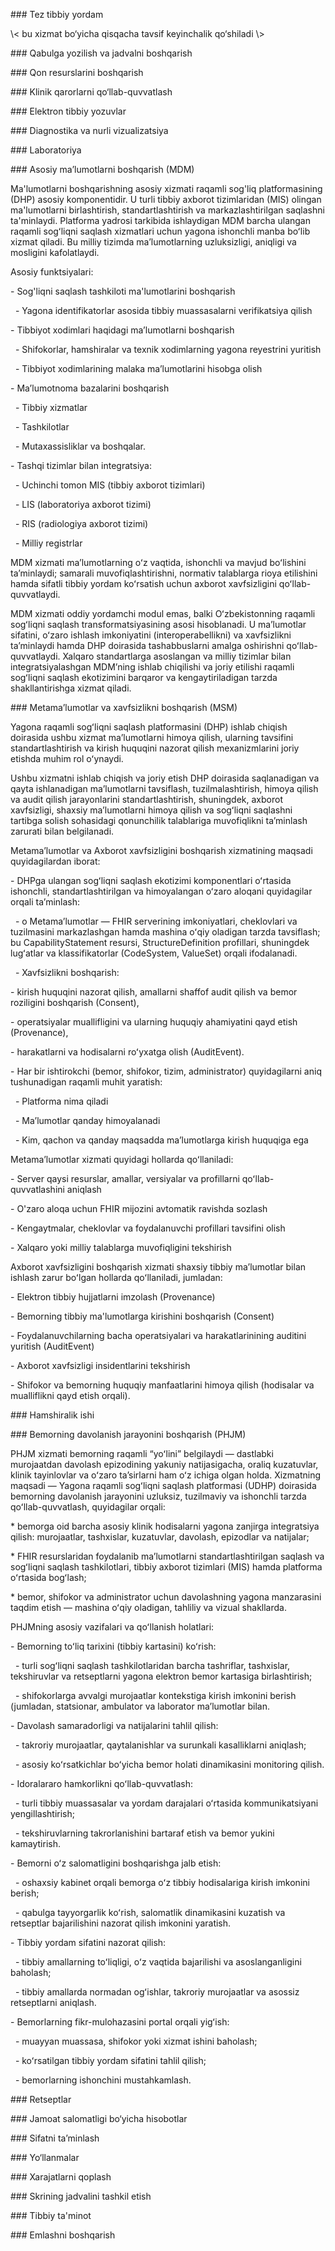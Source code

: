 \### Tez tibbiy yordam  

\\< bu xizmat bo‘yicha qisqacha tavsif keyinchalik qo‘shiladi \\>



\### Qabulga yozilish va jadvalni boshqarish 

\### Qon resurslarini boshqarish 

\### Klinik qarorlarni qo‘llab-quvvatlash 

\### Elektron tibbiy yozuvlar 

\### Diagnostika va nurli vizualizatsiya  

\### Laboratoriya 

\### Asosiy ma’lumotlarni boshqarish (MDM)

Ma'lumotlarni boshqarishning asosiy xizmati raqamli sog'liq platformasining (DHP) asosiy komponentidir. U turli tibbiy axborot tizimlaridan (MIS) olingan ma'lumotlarni birlashtirish, standartlashtirish va markazlashtirilgan saqlashni ta'minlaydi. Platforma yadrosi tarkibida ishlaydigan MDM barcha ulangan raqamli sogʻliqni saqlash xizmatlari uchun yagona ishonchli manba boʻlib xizmat qiladi. Bu milliy tizimda maʼlumotlarning uzluksizligi, aniqligi va mosligini kafolatlaydi.

Asosiy funktsiyalari:



\- Sog'liqni saqlash tashkiloti ma'lumotlarini boshqarish

&nbsp; - Yagona identifikatorlar asosida tibbiy muassasalarni verifikatsiya qilish

\- Tibbiyot xodimlari haqidagi maʼlumotlarni boshqarish

&nbsp; - Shifokorlar, hamshiralar va texnik xodimlarning yagona reyestrini yuritish

&nbsp; - Tibbiyot xodimlarining malaka maʼlumotlarini hisobga olish

\- Maʼlumotnoma bazalarini boshqarish

&nbsp; - Tibbiy xizmatlar

&nbsp; - Tashkilotlar

&nbsp; - Mutaxassisliklar va boshqalar.

\- Tashqi tizimlar bilan integratsiya:

&nbsp; - Uchinchi tomon MIS (tibbiy axborot tizimlari)

&nbsp; - LIS (laboratoriya axborot tizimi)

&nbsp; - RIS (radiologiya axborot tizimi)

&nbsp; - Milliy registrlar



MDM xizmati maʼlumotlarning oʻz vaqtida, ishonchli va mavjud boʻlishini taʼminlaydi; samarali muvofiqlashtirishni, normativ talablarga rioya etilishini hamda sifatli tibbiy yordam koʻrsatish uchun axborot xavfsizligini qoʻllab-quvvatlaydi.



MDM xizmati oddiy yordamchi modul emas, balki Oʻzbekistonning raqamli sogʻliqni saqlash transformatsiyasining asosi hisoblanadi. U maʼlumotlar sifatini, oʻzaro ishlash imkoniyatini (interoperabellikni) va xavfsizlikni taʼminlaydi hamda DHP doirasida tashabbuslarni amalga oshirishni qoʻllab-quvvatlaydi. Xalqaro standartlarga asoslangan va milliy tizimlar bilan integratsiyalashgan MDM’ning ishlab chiqilishi va joriy etilishi raqamli sogʻliqni saqlash ekotizimini barqaror va kengaytiriladigan tarzda shakllantirishga xizmat qiladi.





\### Metama’lumotlar va xavfsizlikni boshqarish (MSM) 

Yagona raqamli sogʻliqni saqlash platformasini (DHP) ishlab chiqish doirasida ushbu xizmat maʼlumotlarni himoya qilish, ularning tavsifini standartlashtirish va kirish huquqini nazorat qilish mexanizmlarini joriy etishda muhim rol oʻynaydi.



Ushbu xizmatni ishlab chiqish va joriy etish DHP doirasida saqlanadigan va qayta ishlanadigan maʼlumotlarni tavsiflash, tuzilmalashtirish, himoya qilish va audit qilish jarayonlarini standartlashtirish, shuningdek, axborot xavfsizligi, shaxsiy maʼlumotlarni himoya qilish va sogʻliqni saqlashni tartibga solish sohasidagi qonunchilik talablariga muvofiqlikni taʼminlash zarurati bilan belgilanadi.



Metamaʼlumotlar va Axborot xavfsizligini boshqarish xizmatining maqsadi quyidagilardan iborat:



\- DHPga ulangan sogʻliqni saqlash ekotizimi komponentlari oʻrtasida ishonchli, standartlashtirilgan va himoyalangan oʻzaro aloqani quyidagilar orqali taʼminlash:

&nbsp; - o	Metamaʼlumotlar — FHIR serverining imkoniyatlari, cheklovlari va tuzilmasini markazlashgan hamda mashina oʻqiy oladigan tarzda tavsiflash; bu CapabilityStatement resursi, StructureDefinition profillari, shuningdek lugʻatlar va klassifikatorlar (CodeSystem, ValueSet) orqali ifodalanadi.

&nbsp; - Xavfsizlikni boshqarish:

\- kirish huquqini nazorat qilish, amallarni shaffof audit qilish va bemor roziligini boshqarish (Consent),

\- operatsiyalar muallifligini va ularning huquqiy ahamiyatini qayd etish (Provenance),

\- harakatlarni va hodisalarni roʻyxatga olish (AuditEvent).

\- Har bir ishtirokchi (bemor, shifokor, tizim, administrator) quyidagilarni aniq tushunadigan raqamli muhit yaratish:

&nbsp; - Platforma nima qiladi

&nbsp; - Maʼlumotlar qanday himoyalanadi

&nbsp; - Kim, qachon va qanday maqsadda maʼlumotlarga kirish huquqiga ega



Metamaʼlumotlar xizmati quyidagi hollarda qoʻllaniladi:



\- Server qaysi resurslar, amallar, versiyalar va profillarni qoʻllab-quvvatlashini aniqlash

\- O'zaro aloqa uchun FHIR mijozini avtomatik ravishda sozlash

\- Kengaytmalar, cheklovlar va foydalanuvchi profillari tavsifini olish

\- Xalqaro yoki milliy talablarga muvofiqligini tekshirish



Axborot xavfsizligini boshqarish xizmati shaxsiy tibbiy maʼlumotlar bilan ishlash zarur boʻlgan hollarda qoʻllaniladi, jumladan:



\- Elektron tibbiy hujjatlarni imzolash (Provenance)

\- Bemorning tibbiy ma'lumotlarga kirishini boshqarish (Consent)

\- Foydalanuvchilarning bacha operatsiyalari va harakatlarinining auditini yuritish (AuditEvent)

\- Axborot xavfsizligi insidentlarini tekshirish

\- Shifokor va bemorning huquqiy manfaatlarini himoya qilish (hodisalar va mualliflikni qayd etish orqali).  

\### Hamshiralik ishi 

\### Bemorning davolanish jarayonini boshqarish (PHJM)



PHJM xizmati bemorning raqamli “yoʻlini” belgilaydi — dastlabki murojaatdan davolash epizodining yakuniy natijasigacha, oraliq kuzatuvlar, klinik tayinlovlar va oʻzaro taʼsirlarni ham oʻz ichiga olgan holda. Xizmatning maqsadi — Yagona raqamli sogʻliqni saqlash platformasi (UDHP) doirasida bemorning davolanish jarayonini uzluksiz, tuzilmaviy va ishonchli tarzda qoʻllab-quvvatlash, quyidagilar orqali:



\* bemorga oid barcha asosiy klinik hodisalarni yagona zanjirga integratsiya qilish: murojaatlar, tashxislar, kuzatuvlar, davolash, epizodlar va natijalar;



\* FHIR resurslaridan foydalanib maʼlumotlarni standartlashtirilgan saqlash va sogʻliqni saqlash tashkilotlari, tibbiy axborot tizimlari (MIS) hamda platforma oʻrtasida bogʻlash;



\* bemor, shifokor va administrator uchun davolashning yagona manzarasini taqdim etish — mashina oʻqiy oladigan, tahliliy va vizual shakllarda.



PHJMning asosiy vazifalari va qoʻllanish holatlari:



\- Bemorning toʻliq tarixini (tibbiy kartasini) koʻrish:

&nbsp; - turli sogʻliqni saqlash tashkilotlaridan barcha tashriflar, tashxislar, tekshiruvlar va retseptlarni yagona elektron bemor kartasiga birlashtirish;

&nbsp; - shifokorlarga avvalgi murojaatlar kontekstiga kirish imkonini berish (jumladan, statsionar, ambulator va laborator maʼlumotlar bilan.

\- Davolash samaradorligi va natijalarini tahlil qilish:

&nbsp; - takroriy murojaatlar, qaytalanishlar va surunkali kasalliklarni aniqlash;

&nbsp; - asosiy koʻrsatkichlar boʻyicha bemor holati dinamikasini monitoring qilish.

\- Idoralararo hamkorlikni qoʻllab-quvvatlash:

&nbsp; - turli tibbiy muassasalar va yordam darajalari oʻrtasida kommunikatsiyani yengillashtirish;

&nbsp; - tekshiruvlarning takrorlanishini bartaraf etish va bemor yukini kamaytirish.

\- Bemorni oʻz salomatligini boshqarishga jalb etish:

&nbsp; - oshaxsiy kabinet orqali bemorga oʻz tibbiy hodisalariga kirish imkonini berish;

&nbsp; - qabulga tayyorgarlik koʻrish, salomatlik dinamikasini kuzatish va retseptlar bajarilishini nazorat qilish imkonini yaratish.

\- Tibbiy yordam sifatini nazorat qilish:

&nbsp; - tibbiy amallarning toʻliqligi, oʻz vaqtida bajarilishi va asoslanganligini baholash;

&nbsp; - tibbiy amallarda normadan ogʻishlar, takroriy murojaatlar va asossiz retseptlarni aniqlash.

\- Bemorlarning fikr-mulohazasini portal orqali yigʻish:

&nbsp; - muayyan muassasa, shifokor yoki xizmat ishini baholash;

&nbsp; - koʻrsatilgan tibbiy yordam sifatini tahlil qilish;

&nbsp; - bemorlarning ishonchini mustahkamlash.



\### Retseptlar

\### Jamoat salomatligi bo‘yicha hisobotlar  

\### Sifatni ta’minlash 

\### Yo‘llanmalar

\### Xarajatlarni qoplash

\### Skrining jadvalini tashkil etish  

\### Tibbiy ta'minot   

\### Emlashni boshqarish





